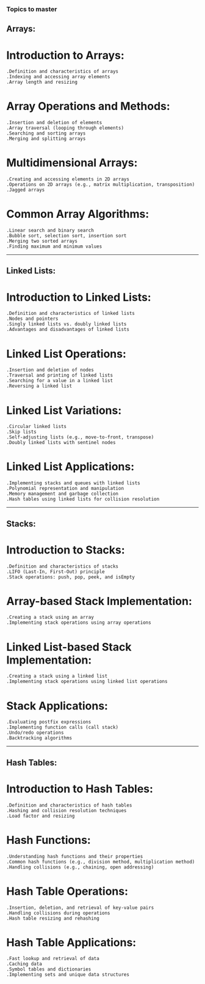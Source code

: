 ### Topics to master

## Arrays:

# Introduction to Arrays:
    .Definition and characteristics of arrays
    .Indexing and accessing array elements
    .Array length and resizing

# Array Operations and Methods:
    .Insertion and deletion of elements
    .Array traversal (looping through elements)
    .Searching and sorting arrays
    .Merging and splitting arrays

# Multidimensional Arrays:
    .Creating and accessing elements in 2D arrays
    .Operations on 2D arrays (e.g., matrix multiplication, transposition)
    .Jagged arrays

# Common Array Algorithms:
    .Linear search and binary search
    .Bubble sort, selection sort, insertion sort
    .Merging two sorted arrays
    .Finding maximum and minimum values

----------------------------------------------------------

## Linked Lists:

# Introduction to Linked Lists:
    .Definition and characteristics of linked lists
    .Nodes and pointers
    .Singly linked lists vs. doubly linked lists
    .Advantages and disadvantages of linked lists

# Linked List Operations:
    .Insertion and deletion of nodes
    .Traversal and printing of linked lists
    .Searching for a value in a linked list
    .Reversing a linked list

# Linked List Variations:
    .Circular linked lists
    .Skip lists
    .Self-adjusting lists (e.g., move-to-front, transpose)
    .Doubly linked lists with sentinel nodes

# Linked List Applications:
    .Implementing stacks and queues with linked lists
    .Polynomial representation and manipulation
    .Memory management and garbage collection
    .Hash tables using linked lists for collision resolution

----------------------------------------------------------

## Stacks:

# Introduction to Stacks:
    .Definition and characteristics of stacks
    .LIFO (Last-In, First-Out) principle
    .Stack operations: push, pop, peek, and isEmpty

# Array-based Stack Implementation:
    .Creating a stack using an array
    .Implementing stack operations using array operations

# Linked List-based Stack Implementation:
    .Creating a stack using a linked list
    .Implementing stack operations using linked list operations

# Stack Applications:
    .Evaluating postfix expressions
    .Implementing function calls (call stack)
    .Undo/redo operations
    .Backtracking algorithms

----------------------------------------------------------

## Hash Tables:

# Introduction to Hash Tables:
    .Definition and characteristics of hash tables
    .Hashing and collision resolution techniques
    .Load factor and resizing

# Hash Functions:
    .Understanding hash functions and their properties
    .Common hash functions (e.g., division method, multiplication method)
    .Handling collisions (e.g., chaining, open addressing)

# Hash Table Operations:
    .Insertion, deletion, and retrieval of key-value pairs
    .Handling collisions during operations
    .Hash table resizing and rehashing

# Hash Table Applications:
    .Fast lookup and retrieval of data
    .Caching data
    .Symbol tables and dictionaries
    .Implementing sets and unique data structures
